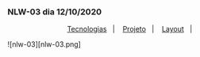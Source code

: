 ### NLW-03 dia 12/10/2020

<p align="center">
  <a href="#rocket-tecnologias">Tecnologias</a>&nbsp;&nbsp;&nbsp;|&nbsp;&nbsp;&nbsp;
  <a href="#-projeto">Projeto</a>&nbsp;&nbsp;&nbsp;|&nbsp;&nbsp;&nbsp;
  <a href="https://www.figma.com/file/7ADaywE82YwWGXxAfqkSvG/Happy-Web-(Copy)?node-id=0%3A1">Layout</a>&nbsp;&nbsp;&nbsp;|&nbsp;&nbsp;&nbsp;
</p>

![nlw-03][nlw-03.png]

